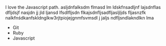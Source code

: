  I love the Javascript path. asljdnfalksdm flmasd lm ldskfnsadljnf lajsdnflas dfljdsjf nasjdn jj jld ljansd lfsdlfljsdn flkajsdnfljsadfljasljljds fljasnzfk nalkfnśdkanfskldnglkw3rjtpiojejgnmfsvmsdl j jaljs ndfljsndlakndlkn lma
* Git
* Ruby
* Javascript
